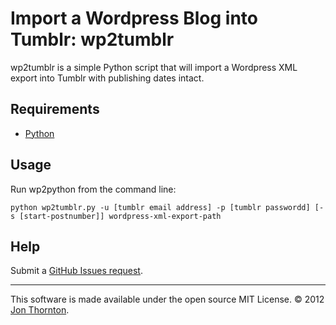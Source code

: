 Import a Wordpress Blog into Tumblr: wp2tumblr
=====

wp2tumblr is a simple Python script that will import a Wordpress XML export into Tumblr with publishing dates intact.

Requirements
-------

* [Python](http://www.python.org/getit/)

Usage
----

Run wp2python from the command line:

```python wp2tumblr.py -u [tumblr email address] -p [tumblr passwordd] [-s [start-postnumber]] wordpress-xml-export-path```

Help
----

Submit a [GitHub Issues request](https://github.com/jonthornton/wp2tumblr/issues/new).

------------------

This software is made available under the open source MIT License. © 2012 [Jon Thornton](http://jonthornton.com).